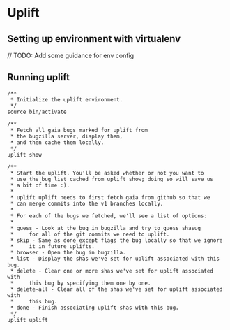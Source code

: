 
# Uplift

## Setting up environment with virtualenv

// TODO: Add some guidance for env config

## Running uplift

    /**
     * Initialize the uplift environment.
     */
    source bin/activate

    /**
     * Fetch all gaia bugs marked for uplift from
     * the bugzilla server, display them,
     * and then cache them locally.
     */
    uplift show

    /**
     * Start the uplift. You'll be asked whether or not you want to
     * use the bug list cached from uplift show; doing so will save us
     * a bit of time :).
     *
     * uplift uplift needs to first fetch gaia from github so that we
     * can merge commits into the v1 branches locally.
     *
     * For each of the bugs we fetched, we'll see a list of options:
     *
     * guess - Look at the bug in bugzilla and try to guess shasug
     *     for all of the git commits we need to uplift.
     * skip - Same as done except flags the bug locally so that we ignore
     *     it in future uplifts.
     * browser - Open the bug in bugzilla.
     * list - Display the shas we've set for uplift associated with this bug.
     * delete - Clear one or more shas we've set for uplift associated with
     *     this bug by specifying them one by one.
     * delete-all - Clear all of the shas we've set for uplift associated with
     *     this bug.
     * done - Finish associating uplift shas with this bug.
     */
    uplift uplift
